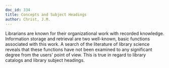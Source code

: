 ```yaml
---
doc_id: 334
title: Concepts and Subject Headings
author: Christ, J.M.
---
```


Librarians are known for their organizational work
with recorded knowledge.  Information storage and retrieval
are two well-known, basic functions associated with this
work.  A search of the literature of library science reveals
that these functions have not been examined to any significant
degree from the users' point of view.  This is true in regard
to library catalogs and library subject headings.